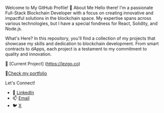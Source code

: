 Welcome to My GitHub Profile! 👋
About Me
Hello there! I'm a passionate Full-Stack Blockchain Developer with a focus on creating innovative and impactful solutions in the blockchain space. My expertise spans across various technologies, but I have a special fondness for React, Solidity, and Node.js.

What's Here?
In this repository, you'll find a collection of my projects that showcase my skills and dedication to blockchain development. From smart contracts to dApps, each project is a testament to my commitment to quality and innovation.

🚀 [Current Project]
(https://lezgo.co)

🌟[Check my portfolio](https://luiscodes.net)

Let's Connect!
- 🔗 [LinkedIn](https://www.linkedin.com/in/luiscaceresd)
- 📫 [Email](mailto:luisdeveloper97@gmail.com)
- 🐦 [X](https://twitter.com/luisitocodes)
